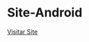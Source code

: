 # Site-Android
 
 <a href="https://angellbelger.github.io/Site-Android/index.html" target="_blank" rel="external">Visitar Site</a>
